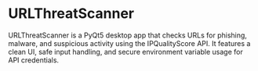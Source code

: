 # URLThreatScanner
URLThreatScanner is a PyQt5 desktop app that checks URLs for phishing, malware, and suspicious activity using the IPQualityScore API. It features a clean UI, safe input handling, and secure environment variable usage for API credentials.
